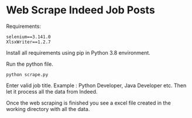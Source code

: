 # Web Scrape Indeed Job Posts

Requirements:
```
selenium==3.141.0
XlsxWriter==1.2.7
```
Install all requirements using pip in Python 3.8 environment.

Run the python file.
```
python scrape.py
```

Enter valid job title. Example : Python Developer, Java Developer etc.
Then let it process all the data from Indeed. 

Once the web scraping is finished you see a excel file created in the working directory with all the data.
